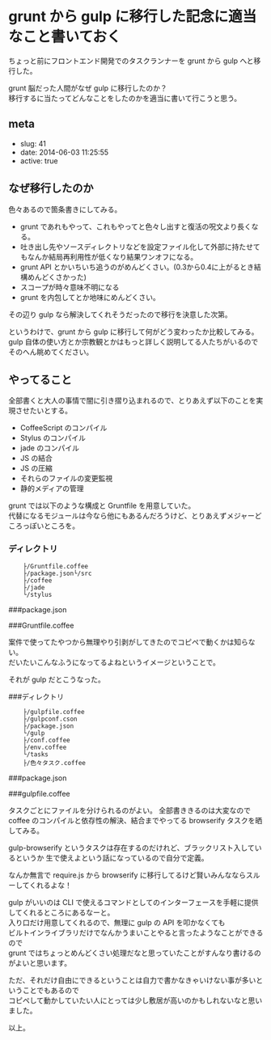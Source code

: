 # grunt から gulp に移行した記念に適当なこと書いておく

ちょっと前にフロントエンド開発でのタスクランナーを grunt から gulp へと移行した。

grunt 脳だった人間がなぜ gulp に移行したのか？  
移行するに当たってどんなことをしたのかを適当に書いて行こうと思う。

## meta

- slug: 41
- date: 2014-06-03 11:25:55
- active: true

## なぜ移行したのか

色々あるので箇条書きにしてみる。


* grunt であれもやって、これもやってと色々し出すと復活の呪文より長くなる。
* 吐き出し先やソースディレクトリなどを設定ファイル化して外部に持たせてもなんか結局再利用性が低くなり結果ワンオフになる。
* grunt API とかいちいち追うのがめんどくさい。(0.3から0.4に上がるとき結構めんどくさかった)
* スコープが時々意味不明になる
* grunt を内包してとか地味にめんどくさい。

その辺り gulp なら解決してくれそうだったので移行を決意した次第。

というわけで、grunt から gulp に移行して何がどう変わったか比較してみる。  
gulp 自体の使い方とか宗教観とかはもっと詳しく説明してる人たちがいるのでそのへん眺めてください。

## やってること

全部書くと大人の事情で闇に引き摺り込まれるので、とりあえず以下のことを実現させたいとする。

* CoffeeScript のコンパイル
* Stylus のコンパイル
* jade のコンパイル
* JS の結合
* JS の圧縮
* それらのファイルの変更監視
* 静的メディアの管理

grunt では以下のような構成と Gruntfile を用意していた。  
代替になるモジュールは今なら他にもあるんだろうけど、とりあえずメジャーどころっぽいところを。

### ディレクトリ

```
    ├/Gruntfile.coffee
    ├/package.json└/src  
    ├/coffee  
    ├/jade  
    └/stylus
```

###package.json

<script src="https://gist.github.com/glassesfactory/cf4e9649c2a215baa13c.js">{}</script>

###Gruntfile.coffee

<script src="https://gist.github.com/glassesfactory/8a28c4bd7352349dece6.js">{}</script>

案件で使ってたやつから無理やり引剥がしてきたのでコピペで動くかは知らない。  
だいたいこんなふうになってるよねというイメージということで。

それが gulp だとこうなった。

###ディレクトリ

```
    ├/gulpfile.coffee
    ├/gulpconf.cson
    ├/package.json
    └/gulp  
    ├/conf.coffee  
    ├/env.coffee  
    └/tasks    
    ├/色々タスク.coffee
```

###package.json

<script src="https://gist.github.com/glassesfactory/bd05f40f104e5c7ea363.js">{}</script>


###gulpfile.coffee

<script src="https://gist.github.com/glassesfactory/52a426c70d45a4e46e4d.js">{}</script>

タスクごとにファイルを分けられるのがよい。
全部書ききるのは大変なので coffee のコンパイルと依存性の解決、結合までやってる browserify タスクを晒してみる。

<script src="https://gist.github.com/glassesfactory/4802419699fb2be1467d.js">{}</script>

gulp-browserify というタスクは存在するのだけれど、ブラックリスト入しているというか
生で使えよという話になっているので自分で定義。

なんか無言で require.js から browserify に移行してるけど賢いみんなならスルーしてくれるよな！

gulp がいいのは CLI で使えるコマンドとしてのインターフェースを手軽に提供してくれるところにあるなーと。  
入り口だけ用意してくれるので、無理に gulp の API を叩かなくても  
ビルトインライブラリだけでなんかうまいことやると言ったようなことができるので  
grunt ではちょっとめんどくさい処理だなと思っていたことがすんなり書けるのがよいと思います。

ただ、それだけ自由にできるということは自力で書かなきゃいけない事が多いということでもあるので  
コピペして動かしていたい人にとっては少し敷居が高いのかもしれないなと思いました。

以上。
